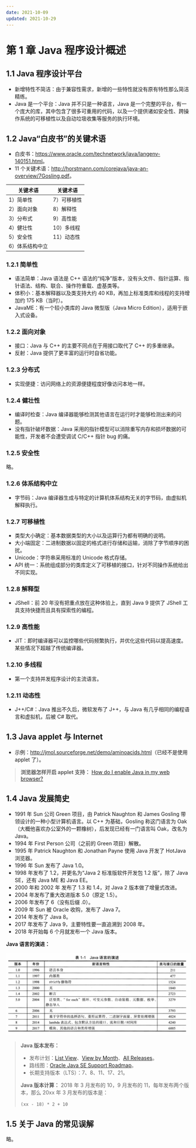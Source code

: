 ```yaml
---
date: 2021-10-09
updated: 2021-10-29
---
```


# 第 1 章 Java 程序设计概述

## 1.1 Java 程序设计平台

- 新增特性不简洁：由于兼容性需求，新增的一些特性就没有原有特性那么简洁精练。
- Java 是一个平台：Java 并不只是一种语言，Java 是一个完整的平台，有一个庞大的库，其中包含了很多可重用的代码，以及一个提供诸如安全性、跨操作系统的可移植性以及自动垃圾收集等服务的执行环境。

## 1.2 Java“白皮书”的关键术语

- 白皮书：<https://www.oracle.com/technetwork/java/langenv-140151.html>。
- 11 个关键术语：<http://horstmann.com/corejava/java-an-overview/7Gosling.pdf>。

| 关键术语        | 关键术语    |
| --------------- | ----------- |
| 1）简单性       | 7）可移植性 |
| 2）面向对象     | 8）解释性   |
| 3）分布式       | 9）高性能   |
| 4）健壮性       | 10）多线程  |
| 5）安全性       | 11）动态性  |
| 6）体系结构中立 |             |

### 1.2.1 简单性

- 语法简单：Java 语法是 C++ 语法的“纯净”版本，没有头文件、指针运算、指针语法、结构、联合、操作符重载、虚基类等。
- 体积小：基本解释器以及类支持大约 40 KB，再加上标准类库和线程的支持增加约 175 KB（当时）。
- JavaME：有一个较小类库的 Java 微型版（Java Micro Edition），适用于嵌入式设备。

### 1.2.2 面向对象

- 接口：Java 与 C++ 的主要不同点在于用接口取代了 C++ 的多重继承。
- 反射：Java 提供了更丰富的运行时自省功能。

### 1.2.3 分布式

- 实现便捷：访问网络上的资源便捷程度好像访问本地一样。

### 1.2.4 健壮性

- 编译时检查：Java 编译器能够检测其他语言在运行时才能够检测出来的问题。
- 没有指针破坏数据：Java 采用的指针模型可以消除重写内存和损坏数据的可能性，开发者不会遭受调试 C/C++ 指针 bug 的痛。

### 1.2.5 安全性

略。

### 1.2.6 体系结构中立

- 字节码：Java 编译器生成与特定的计算机体系结构无关的字节码，由虚拟机解释执行。

### 1.2.7 可移植性

- 类型大小确定：基本数据类型的大小以及运算行为都有明确的说明。
- 大小端固定：二进制数据以固定的格式进行存储和运输，消除了字节顺序的困扰。
- Unicode：字符串采用标准的 Unicode 格式存储。
- API 统一：系统组成部分的类库定义了可移植的接口，针对不同操作系统给出不同实现。

### 1.2.8 解释型

- JShell：前 20 年没有把重点放在这种体验上，直到 Java 9 提供了 JShell 工具支持快捷而且具有探索性的编程。

### 1.2.9 高性能

- JIT：即时编译器可以监控哪些代码频繁执行，并优化这些代码以提高速度。某些情况下超越了传统编译器。

### 1.2.10 多线程

- 第一个支持并发程序设计的主流语言。

### 1.2.11 动态性

- J++/C#：Java 推出不久后，微软发布了 J++，与 Java 有几乎相同的编程语言和虚拟机，后被 C# 取代。

## 1.3 Java applet 与 Internet

- 示例：<http://jmol.sourceforge.net/demo/aminoacids.html>（已经不是使用 applet 了）。

> **浏览器怎样开启 applet 支持：** [How do I enable Java in my web browser?](https://www.java.com/en/download/help/enable_browser.html)
>

## 1.4 Java 发展简史

- 1991 年 Sun 公司 Green 项目，由 Patrick Naughton 和 James Gosling 带领设计的一种小型计算机语言。以 C++ 为基础，Gosling 称这门语言为 Oak（大概他喜欢办公室外的一颗橡树），后发现已经有一门语言叫 Oak，改名为 Java。
- 1994 年 First Person 公司（之前的 Green 项目）解散。
- 1995 年 Patrick Naughton 和 Jonathan Payne 使用 Java 开发了 HotJava 浏览器。
- 1996 年 Sun 发布了 Java 1.0。
- 1998 年发布了 1.2，并更名为“Java 2 标准版软件开发包 1.2 版”，除了 Java SE，还有 Java ME 和 Java EE。
- 2000 年和 2002 年 发布了 1.3 和 1.4，对 Java 2 版本做了增量式改进。
- 2004 年发布了重大改进版本 5.0（原定 1.5）。
- 2006 年发布了 6（没有后缀 .0）。
- 2009 年 Sun 被 Oracle 收购，发布了 Java 7。
- 2014 年发布了 Java 8。
- 2017 年发布了 Java 9，主要特性要一直追溯到 2008 年。
- 2018 年开始每 6 个月就发布一个 Java 版本。

**Java 语言的演进：**

![表1-1 Java 语言的演进](assets/表1-1-Java-语言的演进.png)

> **Java 版本发布：**
>
> - 发布计划：[List View](https://www.java.com/releases)、[View by Month](https://www.java.com/releases/matrix)、[All Releases](https://www.java.com/releases/fullmatrix/)。
> - 路线图：[Oracle Java SE Support Roadmap](https://www.oracle.com/java/technologies/java-se-support-roadmap.html)。
> - 长期支持版本（LTS）：7、8、11、17、21。
>
> **Java 版本计算：** 2018 年 3 月发布的 10，9 月发布的 11，每年发布两个版本，那么 20xx 年 3 月发布的版本是：
>
> ```text
>(xx - 18) * 2 + 10
> ```

## 1.5 关于 Java 的常见误解

略。
